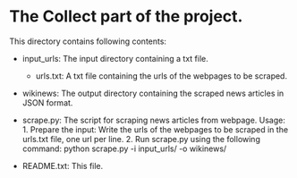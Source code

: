 # The Collect part of the project.

This directory contains following contents:

- input_urls: The input directory containing a txt file.
    - urls.txt: A txt file containing the urls of the webpages to be scraped.
    
- wikinews: The output directory containing the scraped news articles in JSON format.

- scrape.py: The script for scraping news articles from webpage.
             Usage:
                 1. Prepare the input: Write the urls of the webpages to be scraped in the urls.txt file, one url per line.
                 2. Run scrape.py using the following command:
                         python scrape.py -i input_urls/ -o wikinews/
                         
- README.txt: This file.
